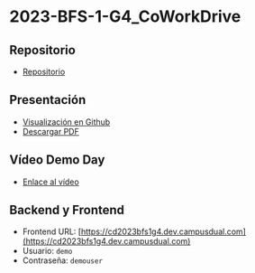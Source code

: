# 2023-BFS-1-G4_CoWorkDrive
## Repositorio
* [Repositorio](https://github.com/CampusDual/CD2023-BFS-1-G4_CoWorkDrive)
## Presentación
* [Visualización en Github](https://github.com/CampusDual/CD2023-BFS-1-G4_CoWorkDrive/blob/main/CoWorkDrive.pdf)
* [Descargar PDF](https://raw.github.com/CampusDual/CD2023-BFS-1-G4_CoWorkDrive/main/CoWorkDrive.pdf)
## Vídeo Demo Day
* [Enlace al vídeo](https://campusdual-my.sharepoint.com/:v:/p/info/EfV-ixS_lVRArsGzmBUWISEBWu6Td0O9LyZc8BAu7VC2pQ?e=D0iq8t&nav=eyJyZWZlcnJhbEluZm8iOnsicmVmZXJyYWxBcHAiOiJTdHJlYW1XZWJBcHAiLCJyZWZlcnJhbFZpZXciOiJTaGFyZURpYWxvZy1MaW5rIiwicmVmZXJyYWxBcHBQbGF0Zm9ybSI6IldlYiIsInJlZmVycmFsTW9kZSI6InZpZXcifX0%3D)
## Backend y Frontend
* Frontend URL: [https://cd2023bfs1g4.dev.campusdual.com](https://cd2023bfs1g4.dev.campusdual.com)
* Usuario: `demo`
* Contraseña: `demouser`
